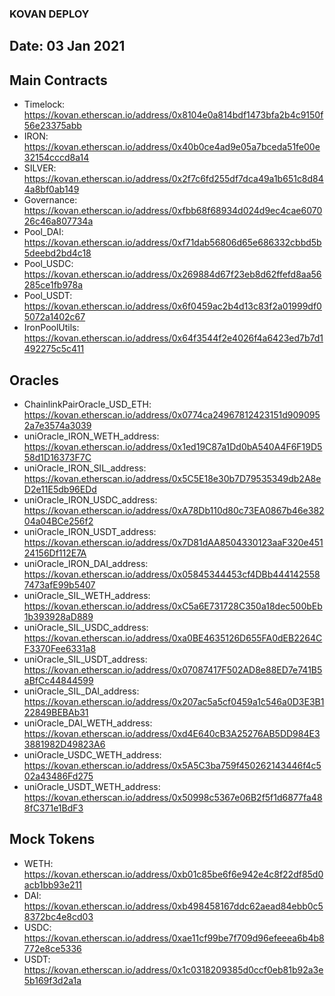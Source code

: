 ### KOVAN DEPLOY

## Date: 03 Jan 2021

## Main Contracts

- Timelock: https://kovan.etherscan.io/address/0x8104e0a814bdf1473bfa2b4c9150f56e23375abb
- IRON: https://kovan.etherscan.io/address/0x40b0ce4ad9e05a7bceda51fe00e32154cccd8a14
- SILVER: https://kovan.etherscan.io/address/0x2f7c6fd255df7dca49a1b651c8d844a8bf0ab149
- Governance: https://kovan.etherscan.io/address/0xfbb68f68934d024d9ec4cae607026c46a807734a
- Pool_DAI: https://kovan.etherscan.io/address/0xf71dab56806d65e686332cbbd5b5deebd2bd4c18
- Pool_USDC: https://kovan.etherscan.io/address/0x269884d67f23eb8d62ffefd8aa56285ce1fb978a
- Pool_USDT: https://kovan.etherscan.io/address/0x6f0459ac2b4d13c83f2a01999df05072a1402c67
- IronPoolUtils: https://kovan.etherscan.io/address/0x64f3544f2e4026f4a6423ed7b7d1492275c5c411

## Oracles

- ChainlinkPairOracle_USD_ETH: https://kovan.etherscan.io/address/0x0774ca24967812423151d9090952a7e3574a3039
- uniOracle_IRON_WETH_address: https://kovan.etherscan.io/address/0x1ed19C87a1Dd0bA540A4F6F19D558d1D16373F7C
- uniOracle_IRON_SIL_address: https://kovan.etherscan.io/address/0x5C5E18e30b7D79535349db2A8eD2e11E5db96EDd
- uniOracle_IRON_USDC_address: https://kovan.etherscan.io/address/0xA78Db110d80c73EA0867b46e38204a04BCe256f2
- uniOracle_IRON_USDT_address: https://kovan.etherscan.io/address/0x7D81dAA8504330123aaF320e45124156Df112E7A
- uniOracle_IRON_DAI_address: https://kovan.etherscan.io/address/0x05845344453cf4DBb4441425587473afE99b5407
- uniOracle_SIL_WETH_address: https://kovan.etherscan.io/address/0xC5a6E731728C350a18dec500bEb1b393928aD889
- uniOracle_SIL_USDC_address: https://kovan.etherscan.io/address/0xa0BE4635126D655FA0dEB2264CF3370Fee6331a8
- uniOracle_SIL_USDT_address: https://kovan.etherscan.io/address/0x07087417F502AD8e88ED7e741B5aBfCc44844599
- uniOracle_SIL_DAI_address: https://kovan.etherscan.io/address/0x207ac5a5cf0459a1c546a0D3E3B122849BEBAb31
- uniOracle_DAI_WETH_address: https://kovan.etherscan.io/address/0xd4E640cB3A25276AB5DD984E33881982D49823A6
- uniOracle_USDC_WETH_address: https://kovan.etherscan.io/address/0x5A5C3ba759f450262143446f4c502a43486Fd275
- uniOracle_USDT_WETH_address: https://kovan.etherscan.io/address/0x50998c5367e06B2f5f1d6877fa488fC371e1BdF3

## Mock Tokens

- WETH: https://kovan.etherscan.io/address/0xb01c85be6f6e942e4c8f22df85d0acb1bb93e211
- DAI: https://kovan.etherscan.io/address/0xb498458167ddc62aead84ebb0c58372bc4e8cd03
- USDC: https://kovan.etherscan.io/address/0xae11cf99be7f709d96efeeea6b4b8772e8ce5336
- USDT: https://kovan.etherscan.io/address/0x1c0318209385d0ccf0eb81b92a3e5b169f3d2a1a
